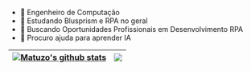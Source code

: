 <!--
**AugustMatt/AugustMatt** is a ✨ _special_ ✨ repository because its `README.md` (this file) appears on your GitHub profile.

Here are some ideas to get you started:

- 🔭 I’m currently working on ...
- 🌱 I’m currently learning ...
- 👯 I’m looking to collaborate on ...
- 🤔 I’m looking for help with ...
- 💬 Ask me about ...
- 📫 How to reach me: ...
- 😄 Pronouns: ...
- ⚡ Fun fact: ...
-->

<!-- ![Alt Text](https://github.com/AugustMatt/AugustMatt/blob/main/Subarashi-low.gif) -->

- 🔭 Engenheiro de Computação
- 🌱 Estudando Blusprism e RPA no geral
- 👯 Buscando Oportunidades Profissionais em Desenvolvimento RPA
- 🤔 Procuro ajuda para aprender IA

 | <a href="https://github.com/AugustMatt/"><img align="center" src="https://github-readme-stats.vercel.app/api?username=AugustMatt&show_icons=true&include_all_commits=true&count_private=true&theme=tokyonight" alt="Matuzo's github stats" /></a> | <a href="https://github.com/AugustMatt/"><img align="center" src="https://github-readme-stats.vercel.app/api/top-langs/?username=AugustMatt&langs_count=10&theme=tokyonight&layout=compact" /></a> |
| ------------- | ------------- |
